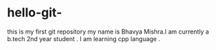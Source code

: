 # hello-git-
this is my first git repository
my name is Bhavya Mishra.I am currently a b.tech 2nd year student .
I am learning cpp language .
